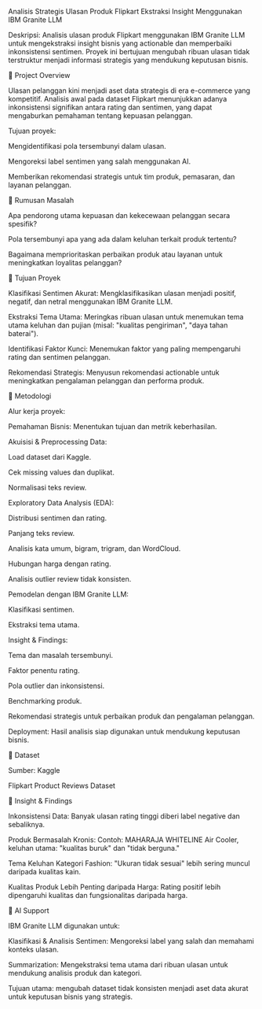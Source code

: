 Analisis Strategis Ulasan Produk Flipkart
Ekstraksi Insight Menggunakan IBM Granite LLM

Deskripsi:
Analisis ulasan produk Flipkart menggunakan IBM Granite LLM untuk mengekstraksi insight bisnis yang actionable dan memperbaiki inkonsistensi sentimen. Proyek ini bertujuan mengubah ribuan ulasan tidak terstruktur menjadi informasi strategis yang mendukung keputusan bisnis.

🔹 Project Overview

Ulasan pelanggan kini menjadi aset data strategis di era e-commerce yang kompetitif. Analisis awal pada dataset Flipkart menunjukkan adanya inkonsistensi signifikan antara rating dan sentimen, yang dapat mengaburkan pemahaman tentang kepuasan pelanggan.

Tujuan proyek:

Mengidentifikasi pola tersembunyi dalam ulasan.

Mengoreksi label sentimen yang salah menggunakan AI.

Memberikan rekomendasi strategis untuk tim produk, pemasaran, dan layanan pelanggan.

🔹 Rumusan Masalah

Apa pendorong utama kepuasan dan kekecewaan pelanggan secara spesifik?

Pola tersembunyi apa yang ada dalam keluhan terkait produk tertentu?

Bagaimana memprioritaskan perbaikan produk atau layanan untuk meningkatkan loyalitas pelanggan?

🔹 Tujuan Proyek

Klasifikasi Sentimen Akurat: Mengklasifikasikan ulasan menjadi positif, negatif, dan netral menggunakan IBM Granite LLM.

Ekstraksi Tema Utama: Meringkas ribuan ulasan untuk menemukan tema utama keluhan dan pujian (misal: "kualitas pengiriman", "daya tahan baterai").

Identifikasi Faktor Kunci: Menemukan faktor yang paling mempengaruhi rating dan sentimen pelanggan.

Rekomendasi Strategis: Menyusun rekomendasi actionable untuk meningkatkan pengalaman pelanggan dan performa produk.

🔹 Metodologi

Alur kerja proyek:

Pemahaman Bisnis: Menentukan tujuan dan metrik keberhasilan.

Akuisisi & Preprocessing Data:

Load dataset dari Kaggle.

Cek missing values dan duplikat.

Normalisasi teks review.

Exploratory Data Analysis (EDA):

Distribusi sentimen dan rating.

Panjang teks review.

Analisis kata umum, bigram, trigram, dan WordCloud.

Hubungan harga dengan rating.

Analisis outlier review tidak konsisten.

Pemodelan dengan IBM Granite LLM:

Klasifikasi sentimen.

Ekstraksi tema utama.

Insight & Findings:

Tema dan masalah tersembunyi.

Faktor penentu rating.

Pola outlier dan inkonsistensi.

Benchmarking produk.

Rekomendasi strategis untuk perbaikan produk dan pengalaman pelanggan.

Deployment: Hasil analisis siap digunakan untuk mendukung keputusan bisnis.

🔹 Dataset

Sumber: Kaggle

Flipkart Product Reviews Dataset

🔹 Insight & Findings

Inkonsistensi Data: Banyak ulasan rating tinggi diberi label negative dan sebaliknya.

Produk Bermasalah Kronis: Contoh: MAHARAJA WHITELINE Air Cooler, keluhan utama: "kualitas buruk" dan "tidak berguna."

Tema Keluhan Kategori Fashion: "Ukuran tidak sesuai" lebih sering muncul daripada kualitas kain.

Kualitas Produk Lebih Penting daripada Harga: Rating positif lebih dipengaruhi kualitas dan fungsionalitas daripada harga.

🔹 AI Support

IBM Granite LLM digunakan untuk:

Klasifikasi & Analisis Sentimen: Mengoreksi label yang salah dan memahami konteks ulasan.

Summarization: Mengekstraksi tema utama dari ribuan ulasan untuk mendukung analisis produk dan kategori.

Tujuan utama: mengubah dataset tidak konsisten menjadi aset data akurat untuk keputusan bisnis yang strategis.
